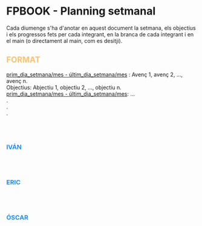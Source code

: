 # FPBOOK - Planning setmanal

Cada diumenge s'ha d'anotar en aquest document la setmana, els objectius i els progressos fets per cada integrant, en la branca de cada integrant i en el main (o directament al main, com es desitji).
<h2 style="color:#F8C471">FORMAT</h2>
<u>prim_dia_setmana/mes - últim_dia_setmana/mes</u> : Avenç 1, avenç 2, ..., avenç n.<br>Objectius: Abjectiu 1, objectiu 2, ..., objectiu n.<br>
<u>prim_dia_setmana/mes - últim_dia_setmana/mes</u>: ...<br>.<br>.<br>.


<br><br>
<h3 style="color:DodgerBlue"> IVÁN </h3> 
<p>
<!-- Progressos d'Iván -->



<!-- Fi dels progressos d'Iván -->
</p>
<br><br>
<h3 style="color:DodgerBlue"> ERIC </h3> 
<p>
<!-- Progressos d'ERIC -->



<!-- Fi dels progressos d'ERIC -->
</p>
<br><br>
<h3 style="color:DodgerBlue"> ÓSCAR </h3> 
<p>
<!-- Progressos d'ÓSCAR -->



<!-- Fi dels progressos d'Óscar -->
</p>



